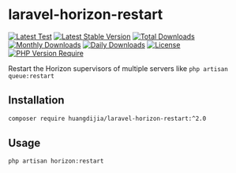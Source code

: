 # laravel-horizon-restart

[![Latest Test](https://github.com/huangdijia/laravel-horizon-restart/workflows/tests/badge.svg)](https://github.com/huangdijia/laravel-horizon-restart/actions)
[![Latest Stable Version](https://poser.pugx.org/huangdijia/laravel-horizon-restart/v)](https://packagist.org/packages/huangdijia/laravel-horizon-restart)
[![Total Downloads](https://poser.pugx.org/huangdijia/laravel-horizon-restart/downloads)](https://packagist.org/packages/huangdijia/laravel-horizon-restart)
[![Monthly Downloads](https://poser.pugx.org/huangdijia/laravel-horizon-restart/d/monthly)](https://packagist.org/packages/huangdijia/laravel-horizon-restart)
[![Daily Downloads](https://poser.pugx.org/huangdijia/laravel-horizon-restart/d/daily)](https://packagist.org/packages/huangdijia/laravel-horizon-restart)
[![License](https://poser.pugx.org/huangdijia/laravel-horizon-restart/license)](https://packagist.org/packages/huangdijia/laravel-horizon-restart)
[![PHP Version Require](https://poser.pugx.org/huangdijia/laravel-horizon-restart/require/php)](https://packagist.org/packages/huangdijia/laravel-horizon-restart)

Restart the Horizon supervisors of multiple servers like `php artisan queue:restart`

## Installation

```bash
composer require huangdijia/laravel-horizon-restart:^2.0
```

## Usage

```bash
php artisan horizon:restart
```
